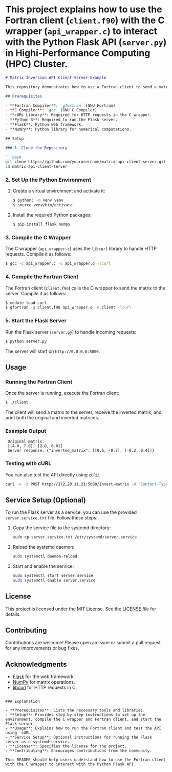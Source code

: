 # This project explains how to use the Fortran client (`client.f90`) with the C wrapper (`api_wrapper.c`) to interact with the Python Flask API (`server.py`) in Highi-Performance Computing (HPC) Cluster.

```markdown
# Matrix Inversion API Client-Server Example

This repository demonstrates how to use a Fortran client to send a matrix to a Python Flask API for inversion. Since Fortran does not have native support for HTTP requests, a C wrapper is used to handle the HTTP communication.

## Prerequisites

- **Fortran Compiler**: `gfortran` (GNU Fortran)
- **C Compiler**: `gcc` (GNU C Compiler)
- **cURL Library**: Required for HTTP requests in the C wrapper.
- **Python 3**: Required to run the Flask server.
- **Flask**: Python web framework.
- **NumPy**: Python library for numerical computations.

## Setup

### 1. Clone the Repository

```bash
git clone https://github.com/yourusername/matrix-api-client-server.git
cd matrix-api-client-server
```

### 2. Set Up the Python Environment

1. Create a virtual environment and activate it:

    ```bash
    $ python3 -m venv venv
    $ source venv/bin/activate
    ```

2. Install the required Python packages:

    ```bash
    $ pip install flask numpy
    ```

### 3. Compile the C Wrapper

The C wrapper (`api_wrapper.c`) uses the `libcurl` library to handle HTTP requests. Compile it as follows:

```bash
$ gcc -c api_wrapper.c -o api_wrapper.o -lcurl
```

### 4. Compile the Fortran Client

The Fortran client (`client.f90`) calls the C wrapper to send the matrix to the server. Compile it as follows:

```bash
$ module load curl
$ gfortran -g client.f90 api_wrapper.o -o client -lcurl
```

### 5. Start the Flask Server

Run the Flask server (`server.py`) to handle incoming requests:

```bash
$ python server.py
```

The server will start on `http://0.0.0.0:5000`.

## Usage

### Running the Fortran Client

Once the server is running, execute the Fortran client:

```bash
$ ./client
```

The client will send a matrix to the server, receive the inverted matrix, and print both the original and inverted matrices.

### Example Output

```
 Original matrix: 
 [[4.0, 7.0], [2.0, 6.0]]
 Server response: {"inverted_matrix": [[0.6, -0.7], [-0.2, 0.4]]}
```

### Testing with cURL

You can also test the API directly using `cURL`:

```bash
curl -v -X POST http://172.20.11.21:5000/invert-matrix -H "Content-Type: application/json" -d '{"matrix": [[4.0, 7.0], [2.0, 6.0]]}'
```

## Service Setup (Optional)

To run the Flask server as a service, you can use the provided `server.service.txt` file. Follow these steps:

1. Copy the service file to the systemd directory:

    ```bash
    sudo cp server.service.txt /etc/systemd/server.service
    ```

2. Reload the systemd daemon:

    ```bash
    sudo systemctl daemon-reload
    ```

3. Start and enable the service:

    ```bash
    sudo systemctl start server.service
    sudo systemctl enable server.service
    ```

## License

This project is licensed under the MIT License. See the [LICENSE](LICENSE) file for details.

## Contributing

Contributions are welcome! Please open an issue or submit a pull request for any improvements or bug fixes.

## Acknowledgments

- [Flask](https://flask.palletsprojects.com/) for the web framework.
- [NumPy](https://numpy.org/) for matrix operations.
- [libcurl](https://curl.se/libcurl/) for HTTP requests in C.
```

### Explanation

- **Prerequisites**: Lists the necessary tools and libraries.
- **Setup**: Provides step-by-step instructions to set up the environment, compile the C wrapper and Fortran client, and start the Flask server.
- **Usage**: Explains how to run the Fortran client and test the API using `cURL`.
- **Service Setup**: Optional instructions for running the Flask server as a systemd service.
- **License**: Specifies the license for the project.
- **Contributing**: Encourages contributions from the community.

This README should help users understand how to use the Fortran client with the C wrapper to interact with the Python Flask API.
